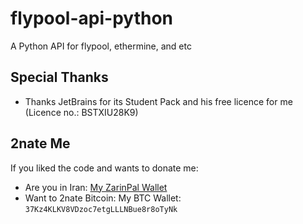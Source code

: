 # flypool-api-python
A Python API for flypool, ethermine, and etc


## Special Thanks
- Thanks JetBrains for its Student Pack and his free licence for me (Licence no.: BSTXIU28K9)

## 2nate Me

If you liked the code and wants to donate me: 
- Are you in Iran: [My ZarinPal Wallet](http://zarinp.al/@mahdifooladgar)
- Want to 2nate Bitcoin: My BTC Wallet: `37Kz4KLKV8VDzoc7etgLLLNBue8r8oTyNk`

